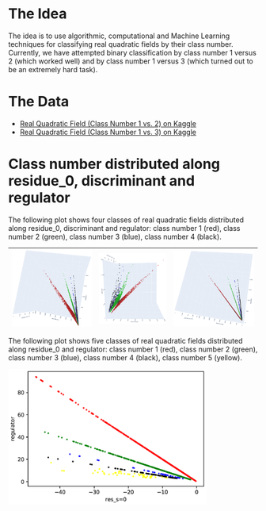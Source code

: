 # The Idea

The idea is to use algorithmic, computational and Machine Learning techniques for classifying real quadratic fields by their class number. Currently, we have attempted binary classification by class number 1 versus 2 (which worked well) and by class number 1 versus 3 (which turned out to be an extremely hard task).

# The Data

- [Real Quadratic Field (Class Number 1 vs. 2) on Kaggle](https://www.kaggle.com/datasets/eldarsultanow/real-quad-fields-1-2/settings) 
- [Real Quadratic Field (Class Number 1 vs. 3) on Kaggle](https://www.kaggle.com/datasets/eldarsultanow/real-quadratic-field-class-number-1-vs-3)

# Class number distributed along residue_0, discriminant and regulator
The following plot shows four classes of real quadratic fields distributed along residue_0, discriminant and regulator: class number 1 (red), class number 2 (green), class number 3 (blue), class number 4 (black).

![](img/rdr_1.png)  |  ![](img/rdr_3.png)  |  ![](img/rdr_2.png)
:------------------:|:--------------------:|:--------------------: 

The following plot shows five classes of real quadratic fields distributed along residue_0 and regulator: class number 1 (red), class number 2 (green), class number 3 (blue), class number 4 (black), class number 5 (yellow).

<img src="img/class_number.png" width="400"/>
